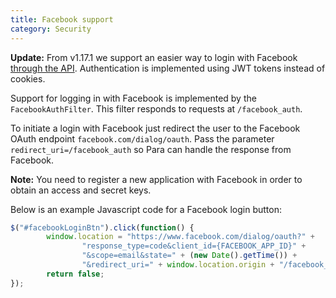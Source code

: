```yaml
---
title: Facebook support
category: Security
---
```


**Update:** From v1.17.1 we support an easier way to login with Facebook [through the API](#034-api-jwt-signin).
Authentication is implemented using JWT tokens instead of cookies.

Support for logging in with Facebook is implemented by the `FacebookAuthFilter`. This filter responds to requests at
`/facebook_auth`.

To initiate a login with Facebook just redirect the user to the Facebook OAuth endpoint
`facebook.com/dialog/oauth`. Pass the parameter `redirect_uri=/facebook_auth` so Para
can handle the response from Facebook.

**Note:** You need to register a new application with Facebook in order to obtain an access and secret keys.

Below is an example Javascript code for a Facebook login button:

```js
$("#facebookLoginBtn").click(function() {
		window.location = "https://www.facebook.com/dialog/oauth?" +
				"response_type=code&client_id={FACEBOOK_APP_ID}" +
				"&scope=email&state=" + (new Date().getTime()) +
				"&redirect_uri=" + window.location.origin + "/facebook_auth";
		return false;
});
```